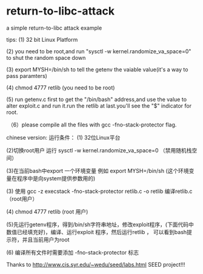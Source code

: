 # return-to-libc-attack
a simple return-to-libc attack example

tips:
  (1) 32 bit Linux Platform
  
  (2) you need to be root,and run "sysctl -w kernel.randomize_va_space=0" to shut the random space down
  
  (3) export MYSH=/bin/sh to tell the getenv the vaiable value(it's a way to pass paramters)
  
  (4) chmod 4777 retlib (you need to be root)
  
  (5) run getenv.c first to get the "/bin/bash" address,and use the value to alter exploit.c and run it.run the retlib at last.you'll see the "$" indicator for root.
  
  （6）please compile all the files with gcc -fno-stack-protector flag.
  

chinese version:
运行条件：
(1) 32位Linux平台

(2)切换root用户 运行 sysctl -w kernel.randomize_va_space=0 （禁用随机栈空间）

(3)在当前bash中export 一个环境变量 例如 export MYSH=/bin/sh (这个环境变量在程序中是向system提供参数用的)

(3) 使用 gcc -z execstack -fno-stack-protector retlib.c -o retlib 编译retlib.c （root用户）

(4) chmod 4777 retlib (root 用户)

(5)先运行getenv程序，得到/bin/sh字符串地址，修改exploit程序，(下面代码中数值已经填充好)，编译、运行exploit 程序，然后运行retlib ， 可以看到bash提示符，并且当前用户为root

(6) 编译所有文件时需要添加 -fno-stack-protector 标志

Thanks to http://www.cis.syr.edu/~wedu/seed/labs.html SEED project!!!
